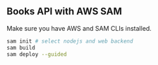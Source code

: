 ## Books API with AWS SAM

Make sure you have AWS and SAM CLIs installed.

```bash
sam init # select nodejs and web backend
sam build
sam deploy --guided
```
